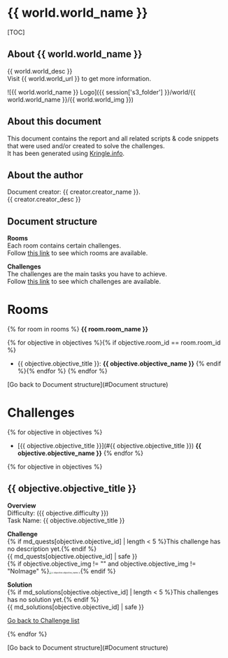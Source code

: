 # {{ world.world_name }}

[TOC]

## About {{ world.world_name }}

{{ world.world_desc }}  
Visit {{ world.world_url }} to get more information.

![{{ world.world_name }} Logo]({{ session['s3_folder'] }}/world/{{ world.world_name }}/{{ world.world_img }})

## About this document

This document contains the report and all related scripts & code snippets that were used and/or created to solve the challenges.  
It has been generated using [Kringle.info](https://kringle.info).

## About the author

Document creator: {{ creator.creator_name }}.  
{{ creator.creator_desc }}

## Document structure

**Rooms**   
Each room contains certain challenges.  
Follow [this link](#Rooms) to see which rooms are available.

**Challenges**   
The challenges are the main tasks you have to achieve.  
Follow [this link](#Challenges) to see which challenges are available.

# Rooms

{% for room in rooms %}
**{{ room.room_name }}**   

{% for objective in objectives %}{% if objective.room_id == room.room_id %}
* {{ objective.objective_title }}: **{{ objective.objective_name }}**
{% endif %}{% endfor %}
{% endfor %}

[Go back to Document structure](#Document structure)

# Challenges

{% for objective in objectives %}
* [{{ objective.objective_title }}](#{{ objective.objective_title }}) **{{ objective.objective_name }}** 
{% endfor %}

{% for objective in objectives %}
## {{ objective.objective_title }}

**Overview**   
Difficulty: ({{ objective.difficulty }})   
Task Name: {{ objective.objective_title }}   

**Challenge**   
{% if md_quests[objective.objective_id] | length < 5 %}This challenge has no description yet.{% endif %}   
{{ md_quests[objective.objective_id] | safe }}   
{% if objective.objective_img != "" and objective.objective_img != "NoImage" %}<img src="{{ session['s3_folder'] }}/world/{{ world.world_name }}/{{ objective.objective_img }}" alt="{{ objective.objective_name }}" style="zoom: 33%;" />{% endif %}

**Solution**   
{% if md_solutions[objective.objective_id] | length < 5 %}This challenges has no solution yet.{% endif %}   
{{ md_solutions[objective.objective_id] | safe }}

[Go back to Challenge list](#Challenges)

{% endfor %}

[Go back to Document structure](#Document structure)
